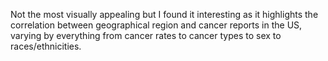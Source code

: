 Not the most visually appealing but I found it interesting as it highlights the correlation between geographical region and cancer reports in the US, varying by everything from cancer rates to cancer types to sex to races/ethnicities.